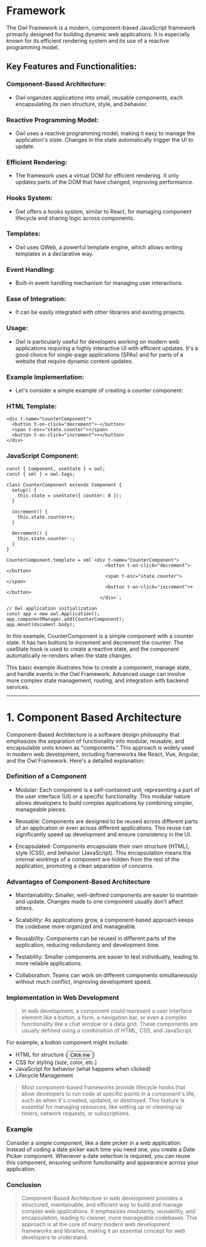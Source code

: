 #  Framework 
The Owl Framework is a modern, component-based JavaScript framework primarily designed for building dynamic web applications. It is especially known for its efficient rendering system and its use of a reactive programming model.

## Key Features and Functionalities:
### Component-Based Architecture:
- Owl organizes applications into small, reusable components, each encapsulating its own structure, style, and behavior.
### Reactive Programming Model:
- Owl uses a reactive programming model, making it easy to manage the application's state. Changes in the state automatically trigger the UI to update.
### Efficient Rendering:
- The framework uses a virtual DOM for efficient rendering. It only updates parts of the DOM that have changed, improving performance.
### Hooks System:
- Owl offers a hooks system, similar to React, for managing component lifecycle and sharing logic across components.
### Templates:
- Owl uses QWeb, a powerful template engine, which allows writing templates in a declarative way.
### Event Handling:
- Built-in event handling mechanism for managing user interactions.
### Ease of Integration:
- It can be easily integrated with other libraries and existing projects.
### Usage:
- Owl is particularly useful for developers working on modern web applications requiring a highly interactive UI with efficient updates. It's a good choice for single-page applications (SPAs) and for parts of a website that require dynamic content updates.
### Example Implementation:
- Let's consider a simple example of creating a counter component:
### HTML Template:

```
<div t-name="CounterComponent">
  <button t-on-click="decrement">-</button>
  <span t-esc="state.counter"></span>
  <button t-on-click="increment">+</button>
</div>
```
### JavaScript Component:

```
const { Component, useState } = owl;
const { xml } = owl.tags;

class CounterComponent extends Component {
  setup() {
    this.state = useState({ counter: 0 });
  }

  increment() {
    this.state.counter++;
  }

  decrement() {
    this.state.counter--;
  }
}

CounterComponent.template = xml`<div t-name="CounterComponent">
                                    <button t-on-click="decrement">-</button>
                                    <span t-esc="state.counter"></span>
                                    <button t-on-click="increment">+</button>
                                  </div>`;

// Owl application initialization
const app = new owl.Application();
app.componentManager.add(CounterComponent);
app.mount(document.body);
```
In this example, CounterComponent is a simple component with a counter state. It has two buttons to increment and decrement the counter. The useState hook is used to create a reactive state, and the component automatically re-renders when the state changes.

This basic example illustrates how to create a component, manage state, and handle events in the Owl Framework. Advanced usage can involve more complex state management, routing, and integration with backend services.

________
# 1. Component Based Architecture
Component-Based Architecture is a software design philosophy that emphasizes the separation of functionality into modular, reusable, and encapsulable units known as "components." This approach is widely used in modern web development, including frameworks like React, Vue, Angular, and the Owl Framework. Here's a detailed explanation:

###  Definition of a Component
- Modular: Each component is a self-contained unit, representing a part of the user interface (UI) or a specific functionality. This modular nature allows developers to build complex applications by combining simpler, manageable pieces.

- Reusable: Components are designed to be reused across different parts of an application or even across different applications. This reuse can significantly speed up development and ensure consistency in the UI.

- Encapsulated: Components encapsulate their own structure (HTML), style (CSS), and behavior (JavaScript). This encapsulation means the internal workings of a component are hidden from the rest of the application, promoting a clean separation of concerns.

### Advantages of Component-Based Architecture
- Maintainability: Smaller, well-defined components are easier to maintain and update. Changes made to one component usually don't affect others.

- Scalability: As applications grow, a component-based approach keeps the codebase more organized and manageable.

- Reusability: Components can be reused in different parts of the application, reducing redundancy and development time.

- Testability: Smaller components are easier to test individually, leading to more reliable applications.

- Collaboration: Teams can work on different components simultaneously without much conflict, improving development speed.

### Implementation in Web Development
> In web development, a component could represent a user interface element like a button, a form, a navigation bar, or even a complex functionality like a chat window or a data grid. These components are usually defined using a combination of HTML, CSS, and JavaScript.

For example, a button component might include:

- HTML for structure (<button>Click me</button>)
- CSS for styling (size, color, etc.)
- JavaScript for behavior (what happens when clicked)
- Lifecycle Management
> Most component-based frameworks provide lifecycle hooks that allow developers to run code at specific points in a component's life, such as when it's created, updated, or destroyed. This feature is essential for managing resources, like setting up or cleaning up timers, network requests, or subscriptions.

### Example
Consider a simple component, like a date picker in a web application. Instead of coding a date picker each time you need one, you create a Date Picker component. Whenever a date selection is required, you can reuse this component, ensuring uniform functionality and appearance across your application.

### Conclusion
> Component-Based Architecture in web development provides a structured, maintainable, and efficient way to build and manage complex web applications. It emphasizes modularity, reusability, and encapsulation, leading to cleaner, more manageable codebases. This approach is at the core of many modern web development frameworks and libraries, making it an essential concept for web developers to understand.
